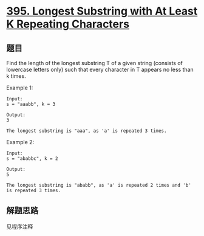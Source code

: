 # [395. Longest Substring with At Least K Repeating Characters](https://leetcode.com/problems/longest-substring-with-at-least-k-repeating-characters/)

## 题目

Find the length of the longest substring T of a given string (consists of lowercase letters only) such that every character in T appears no less than k times.

Example 1:

```text
Input:
s = "aaabb", k = 3

Output:
3

The longest substring is "aaa", as 'a' is repeated 3 times.
```

Example 2:

```text
Input:
s = "ababbc", k = 2

Output:
5

The longest substring is "ababb", as 'a' is repeated 2 times and 'b' is repeated 3 times.
```

## 解题思路

见程序注释

